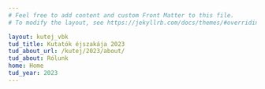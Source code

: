 ```yaml
---
# Feel free to add content and custom Front Matter to this file.
# To modify the layout, see https://jekyllrb.com/docs/themes/#overriding-theme-defaults

layout: kutej_vbk
tud_title: Kutatók éjszakája 2023 
tud_about_url: /kutej/2023/about/
tud_about: Rólunk
home: Home
tud_year: 2023
---
```

